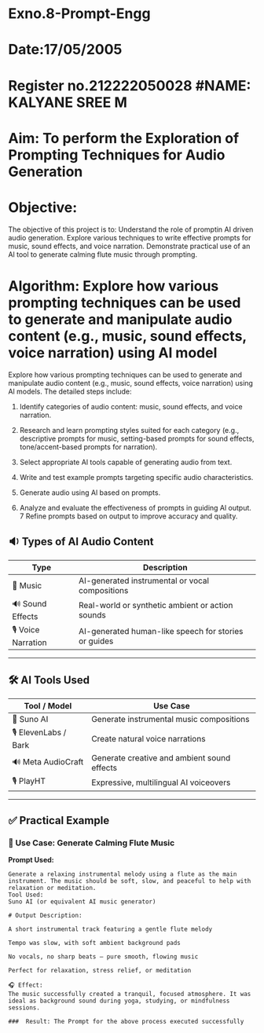 # Exno.8-Prompt-Engg
# Date:17/05/2005
# Register no.212222050028      #NAME: KALYANE SREE M
# Aim: To perform the Exploration of Prompting Techniques for Audio Generation

# Objective: 
The objective of this project is to: 
Understand the role of promptin AI driven audio generation.
Explore various techniques to write effective prompts for music, sound effects, and voice narration.
Demonstrate practical use of an Al tool to generate calming flute music through prompting.

# Algorithm: Explore how various prompting techniques can be used to generate and manipulate audio content (e.g., music, sound effects, voice narration) using Al model

Explore how various prompting techniques can be used to generate and manipulate audio content (e.g., music, sound effects, voice narration) using Al models.
The detailed steps include:

1.	ldentify categories of audio content: music, sound effects, and voice narration.

2.	Research and learn prompting styles suited for each category (e.g., descriptive prompts for music, setting-based prompts for sound effects, tone/accent-based prompts for narration).
3.	Select appropriate Al tools capable of generating audio from text.

4.	Write and test example prompts targeting specific audio characteristics.

5.	Generate audio using Al based on prompts.

6.	Analyze and evaluate the effectiveness of prompts in guiding Al output. 7 Refine prompts based on output to improve accuracy and quality.

## 🔉 Types of AI Audio Content

| Type            | Description                                        |
|-----------------|----------------------------------------------------|
| 🎼 Music         | AI-generated instrumental or vocal compositions    |
| 🔊 Sound Effects | Real-world or synthetic ambient or action sounds   |
| 🎙️ Voice Narration | AI-generated human-like speech for stories or guides |

---
## 🛠️ AI Tools Used

| Tool / Model     | Use Case                                  |
|------------------|--------------------------------------------|
| 🎼 Suno AI        | Generate instrumental music compositions   |
| 🎙️ ElevenLabs / Bark | Create natural voice narrations            |
| 🔊 Meta AudioCraft | Generate creative and ambient sound effects |
| 🎙️ PlayHT         | Expressive, multilingual AI voiceovers     |

---

## ✅ Practical Example

### 🔸 Use Case: Generate Calming Flute Music  
**Prompt Used:**  
```text
Generate a relaxing instrumental melody using a flute as the main instrument. The music should be soft, slow, and peaceful to help with relaxation or meditation.
Tool Used:
Suno AI (or equivalent AI music generator)

# Output Description:

A short instrumental track featuring a gentle flute melody

Tempo was slow, with soft ambient background pads

No vocals, no sharp beats — pure smooth, flowing music

Perfect for relaxation, stress relief, or meditation

🎧 Effect:
The music successfully created a tranquil, focused atmosphere. It was ideal as background sound during yoga, studying, or mindfulness sessions.

###  Result: The Prompt for the above process executed successfully
